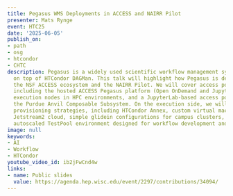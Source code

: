 ```yaml
---
title: Pegasus WMS Deployments in ACCESS and NAIRR Pilot
presenter: Mats Rynge
event: HTC25
date: '2025-06-05'
publish_on:
- path
- osg
- htcondor
- CHTC
description: Pegasus is a widely used scientific workflow management system built
  on top of HTCondor DAGMan. This talk will highlight how Pegasus is deployed within
  the NSF ACCESS ecosystem and the NAIRR Pilot. We will cover access point deployments,
  including the hosted ACCESS Pegasus platform (Open OnDemand and Jupyter), workflow
  execution nodes in HPC environments, and a JupyterLab-based access point within
  the Purdue Anvil Composable Subsystem. On the execution side, we will discuss several
  provisioning strategies, including HTCondor Annex, custom virtual machines on the
  Jetstream2 cloud, simple glidein configurations for campus clusters, and a dynamically
  autoscaled TestPool environment designed for workflow development and testing.
image: null
keywords:
- AI
- Workflow
- HTCondor
youtube_video_id: ib2jFwCnd4w
links:
- name: Public slides
  value: https://agenda.hep.wisc.edu/event/2297/contributions/34094/
---
```

